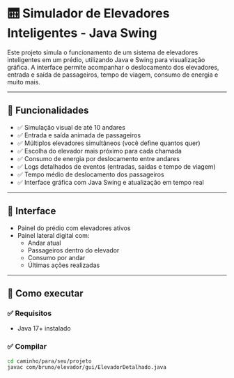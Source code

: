 # 🛗 Simulador de Elevadores Inteligentes - Java Swing

Este projeto simula o funcionamento de um sistema de elevadores inteligentes em um prédio, utilizando Java e Swing para visualização gráfica. A interface permite acompanhar o deslocamento dos elevadores, entrada e saída de passageiros, tempo de viagem, consumo de energia e muito mais.

---

## 🔧 Funcionalidades

- ✅ Simulação visual de até 10 andares
- ✅ Entrada e saída animada de passageiros
- ✅ Múltiplos elevadores simultâneos (você define quantos quer)
- ✅ Escolha do elevador mais próximo para cada chamada
- ✅ Consumo de energia por deslocamento entre andares
- ✅ Logs detalhados de eventos (entradas, saídas e tempo de viagem)
- ✅ Tempo médio de deslocamento dos passageiros
- ✅ Interface gráfica com Java Swing e atualização em tempo real

---

## 📸 Interface

- Painel do prédio com elevadores ativos
- Painel lateral digital com:
  - Andar atual
  - Passageiros dentro do elevador
  - Consumo por andar
  - Últimas ações realizadas

---

## 🚀 Como executar

### ✅ Requisitos
- Java 17+ instalado

### ✅ Compilar

```bash
cd caminho/para/seu/projeto
javac com/bruno/elevador/gui/ElevadorDetalhado.java
